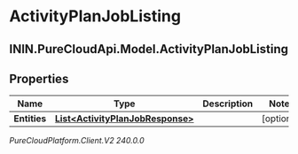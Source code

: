 # ActivityPlanJobListing

## ININ.PureCloudApi.Model.ActivityPlanJobListing

## Properties

|Name | Type | Description | Notes|
|------------ | ------------- | ------------- | -------------|
| **Entities** | [**List&lt;ActivityPlanJobResponse&gt;**](ActivityPlanJobResponse) |  | [optional] |



_PureCloudPlatform.Client.V2 240.0.0_
